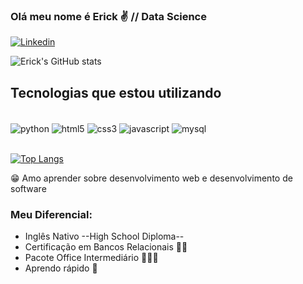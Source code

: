 ### Olá meu nome é Erick ✌️  // Data Science
[![Linkedin](https://img.shields.io/badge/LinkedIn-0077B5?style=for-the-badge&logo=linkedin&logoColor=white)](https://www.linkedin.com/in/erick-michael-059558155/)

![Erick's GitHub stats](https://github-readme-stats.vercel.app/api?username=7081erick&show_icons=true&theme=dracula)

## Tecnologias que estou utilizando

<div style="display: inline_block"><br/>
    <img align="center" alt="python" src="https://img.shields.io/badge/Python-14354C?style=for-the-badge&logo=python&logoColor=white" />
    <img align="center" alt="html5" src="https://img.shields.io/badge/HTML5-E34F26?style=for-the-badge&logo=html5&logoColor=white" />
    <img align="center" alt="css3" src="https://img.shields.io/badge/CSS3-1572B6?style=for-the-badge&logo=css3&logoColor=white" />
    <img align="center" alt="javascript" src="https://img.shields.io/badge/JavaScript-323330?style=for-the-badge&logo=javascript&logoColor=F7DF1E" />
    <img align="center" alt="mysql" src="https://img.shields.io/badge/MySQL-005C84?style=for-the-badge&logo=mysql&logoColor=white" />

</div><br/>

[![Top Langs](https://github-readme-stats.vercel.app/api/top-langs/?username=7081erick&layout=compact)](https://github.com/anuraghazra/github-readme-stats)

😁 Amo aprender sobre desenvolvimento web e desenvolvimento de software

### Meu Diferencial:
- Inglês Nativo --High School Diploma--
- Certificação em Bancos Relacionais 🦸‍♂️
- Pacote Office Intermediário 🧑🏻‍💻
- Aprendo rápido 🧠

